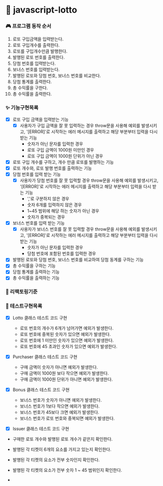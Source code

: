 # 💫 javascript-lotto

### 🎮 프로그램 동작 순서

1. 로또 구입금액을 입력받는다.
2. 로또 구입개수를 출력한다.
3. 로또를 구입개수만큼 발행한다.
4. 발행된 로또 번호를 출력한다.
5. 당첨 번호를 입력받는다.
6. 보너스 번호를 입력받는다.
7. 발행된 로또와 당첨 번호, 보너스 번호를 비교한다.
8. 당첨 통계를 출력한다.
9. 총 수익률을 구한다.
10. 총 수익률을 출력한다.

### ✨ 기능구현목록

- [x] 로또 구입 금액을 입력받는 기능
  - [x] 사용자가 구입 금액을 잘 못 입력하는 경우 throw문을 사용해 예외를 발생시키고, '[ERROR]'로 시작하는 에러 메시지를 출력하고 해당 부분부터 입력을 다시 받는 기능
    - 숫자가 아닌 문자를 입력한 경우
    - 로또 구입 금액이 1000원 미만인 경우
    - 로또 구입 금액이 1000원 단위가 아닌 경우
- [x] 로또 구입 개수를 구하고, 개수 만큼 로또를 발행하는 기능
- [x] 로또 개수와, 로또 발행 번호를 출력하는 기능
- [x] 당첨 번호를 입력 받는 기능
  - [x] 사용자가 당첨 번호를 잘 못 입력할 경우 throw문을 사용해 예외를 발생시키고, '[ERROR]'로 시작하는 에러 메시지를 출력하고 해당 부분부터 입력을 다시 받는 기능
    - ','로 구분하지 않은 경우
    - 숫자 6개를 입력하지 않은 경우
    - 1~45 범위에 해당 하는 숫자가 아닌 경우
    - 숫자가 중복되는 경우
- [x] 보너스 번호를 입력 받는 기능
  - [x] 사용자가 보너스 번호를 잘 못 입력할 경우 throw문을 사용해 예외를 발생시키고, '[ERROR]'로 시작하는 에러 메시지를 출력하고 해당 부분부터 입력을 다시 받는 기능
    - 숫자가 아닌 문자를 입력한 경우
    - 당첨 번호에 포함된 번호를 입력한 경우
- [x] 발행된 로또와 당첨 번호, 보너스 번호를 비교하여 당첨 동계를 구하는 기능
- [x] 총 수익률을 구하는 기능
- [x] 당첨 통계를 출력하는 기능
- [x] 총 수익률을 출력하는 기능

### 🔨 리팩토링기준

### 🧪 테스트구현목록

- [x] Lotto 클래스 테스트 코드 구현

  - 로또 번호의 개수가 6개가 넘어가면 예외가 발생한다.
  - 로또 번호에 중복된 숫자가 있으면 예외가 발생한다.
  - 로또 번호에 1 미만인 숫자가 있으면 예외가 발생한다.
  - 로또 번호에 45 초과인 숫자가 있으면 예외가 발생한다.

- [x] Purchaser 클래스 테스트 코드 구현

  - 구매 금액이 숫자가 아니면 예외가 발생한다.
  - 구매 금액이 1000원 보다 작으면 예외가 발생한다.
  - 구매 금액이 1000원 단위가 아니면 예외가 발생한다.

- [x] Bonus 클래스 테스트 코드 구현

  - 보너스 번호가 숫자가 아니면 예외가 발생한다.
  - 보너스 번호가 1보다 작으면 예외가 발생한다.
  - 보너스 번호가 45보다 크면 예외가 발생한다.
  - 보너스 번호가 로또 번호와 중복되면 예외가 발생한다.

- [x] Issuer 클래스 테스트 코드 구현

- 구매한 로또 개수와 발행된 로또 개수가 같은지 확인한다.
- 발행된 각 티켓이 6개의 요소를 가지고 있는지 확인한다.
- 발행된 각 티켓의 요소가 전부 숫자인지 확인한다.
- 발행된 각 티켓의 요소가 전부 숫자 1 ~ 45 범위인지 확인한다.

-
